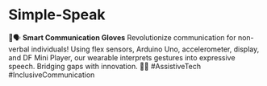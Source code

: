# Simple-Speak
🤲🗣️ **Smart Communication Gloves** Revolutionize communication for non-verbal individuals! Using flex sensors, Arduino Uno, accelerometer, display, and DF Mini Player, our wearable interprets gestures into expressive speech. Bridging gaps with innovation. 🚀🧤 #AssistiveTech #InclusiveCommunication
